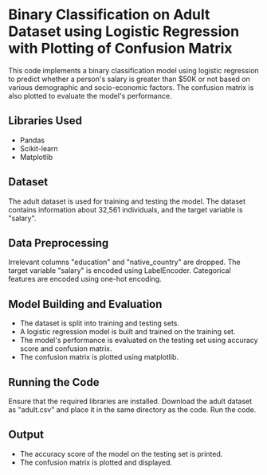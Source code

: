 # Binary Classification on Adult Dataset using Logistic Regression with Plotting of Confusion Matrix
This code implements a binary classification model using logistic regression to predict whether a person's salary is greater than $50K or not based on various demographic and socio-economic factors. The confusion matrix is also plotted to evaluate the model's performance.

## Libraries Used
- Pandas
- Scikit-learn
- Matplotlib

## Dataset
The adult dataset is used for training and testing the model. The dataset contains information about 32,561 individuals, and the target variable is "salary".

## Data Preprocessing
Irrelevant columns "education" and "native_country" are dropped.
The target variable "salary" is encoded using LabelEncoder.
Categorical features are encoded using one-hot encoding.

## Model Building and Evaluation
- The dataset is split into training and testing sets.
- A logistic regression model is built and trained on the training set.
- The model's performance is evaluated on the testing set using accuracy score and confusion matrix.
- The confusion matrix is plotted using matplotlib.

## Running the Code
Ensure that the required libraries are installed.
Download the adult dataset as "adult.csv" and place it in the same directory as the code.
Run the code.

## Output
- The accuracy score of the model on the testing set is printed.
- The confusion matrix is plotted and displayed.